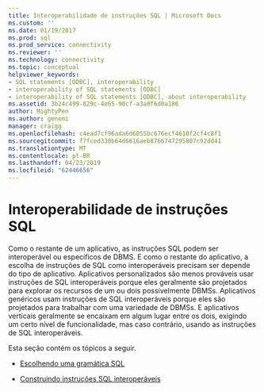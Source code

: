 ```yaml
---
title: Interoperabilidade de instruções SQL | Microsoft Docs
ms.custom: ''
ms.date: 01/19/2017
ms.prod: sql
ms.prod_service: connectivity
ms.reviewer: ''
ms.technology: connectivity
ms.topic: conceptual
helpviewer_keywords:
- SQL statements [ODBC], interoperability
- interoperability of SQL statements [ODBC]
- interoperability of SQL statements [ODBC], about interoperability
ms.assetid: 3b24c499-829c-4e65-90cf-a3a0f6d0a186
author: MightyPen
ms.author: genemi
manager: craigg
ms.openlocfilehash: c4ead7cf96ada6d6055bc676ecf4610f2cf4c8f1
ms.sourcegitcommit: f7fced330b64d6616aeb8766747295807c92dd41
ms.translationtype: MT
ms.contentlocale: pt-BR
ms.lasthandoff: 04/23/2019
ms.locfileid: "62446656"
---
```

# <a name="interoperability-of-sql-statements"></a>Interoperabilidade de instruções SQL
Como o restante de um aplicativo, as instruções SQL podem ser interoperável ou específicos de DBMS. E como o restante do aplicativo, a escolha de instruções de SQL como interoperáveis precisam ser depende do tipo de aplicativo. Aplicativos personalizados são menos prováveis usar instruções de SQL interoperáveis porque eles geralmente são projetados para explorar os recursos de um ou dois possivelmente DBMSs. Aplicativos genéricos usam instruções de SQL interoperáveis porque eles são projetados para trabalhar com uma variedade de DBMSs. E aplicativos verticais geralmente se encaixam em algum lugar entre os dois, exigindo um certo nível de funcionalidade, mas caso contrário, usando as instruções de SQL interoperáveis.  
  
 Esta seção contém os tópicos a seguir.  
  
-   [Escolhendo uma gramática SQL](../../../odbc/reference/develop-app/choosing-an-sql-grammar.md)  
  
-   [Construindo instruções SQL interoperáveis](../../../odbc/reference/develop-app/constructing-interoperable-sql-statements.md)
